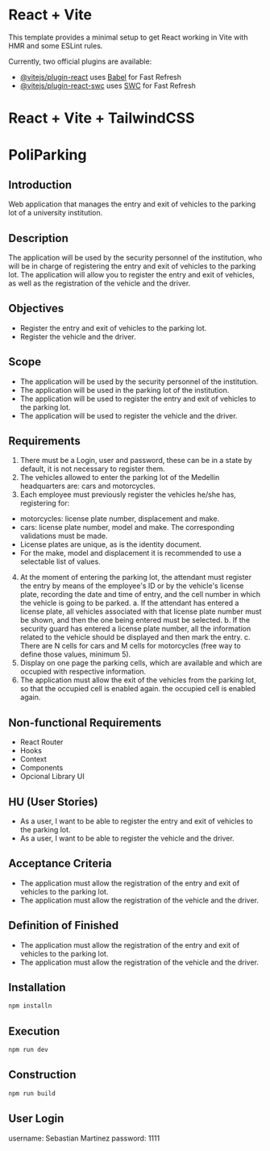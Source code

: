 # React + Vite

This template provides a minimal setup to get React working in Vite with HMR and some ESLint rules.

Currently, two official plugins are available:

- [@vitejs/plugin-react](https://github.com/vitejs/vite-plugin-react/blob/main/packages/plugin-react/README.md) uses [Babel](https://babeljs.io/) for Fast Refresh
- [@vitejs/plugin-react-swc](https://github.com/vitejs/vite-plugin-react-swc) uses [SWC](https://swc.rs/) for Fast Refresh

# React + Vite + TailwindCSS

# PoliParking

## Introduction

Web application that manages the entry and exit of vehicles to the parking lot of a university institution.

## Description

The application will be used by the security personnel of the institution, who will be in charge of registering the entry and exit of vehicles to the parking lot. The application will allow you to register the entry and exit of vehicles, as well as the registration of the vehicle and the driver.

## Objectives

- Register the entry and exit of vehicles to the parking lot.
- Register the vehicle and the driver.

## Scope

- The application will be used by the security personnel of the institution.
- The application will be used in the parking lot of the institution.
- The application will be used to register the entry and exit of vehicles to the parking lot.
- The application will be used to register the vehicle and the driver.

## Requirements

1. There must be a Login, user and password, these can be in a state by default, it is not necessary to register them.
2. The vehicles allowed to enter the parking lot of the Medellin headquarters are: cars and motorcycles.
3. Each employee must previously register the vehicles he/she has, registering for:
- motorcycles: license plate number, displacement and make.
- cars: license plate number, model and make.
The corresponding validations must be made.
- License plates are unique, as is the identity document.
- For the make, model and displacement it is recommended to use a selectable list of values.
4. At the moment of entering the parking lot, the attendant must register the entry by means of the employee's ID or by the vehicle's license plate, recording the date and time of entry, and the cell number in which the vehicle is going to be parked.
a. If the attendant has entered a license plate, all vehicles associated with that license plate number must be shown, and then the one being entered must be selected.
b. If the security guard has entered a license plate number, all the information related to the vehicle should be displayed and then mark the entry.
c. There are N cells for cars and M cells for motorcycles (free way to define those values, minimum 5).
5. Display on one page the parking cells, which are available and which are occupied with respective information.
6. The application must allow the exit of the vehicles from the parking lot, so that the occupied cell is enabled again. the occupied cell is enabled again.

## Non-functional Requirements

- React Router
- Hooks
- Context
- Components
- Opcional Library UI

## HU (User Stories)

- As a user, I want to be able to register the entry and exit of vehicles to the parking lot.
- As a user, I want to be able to register the vehicle and the driver.

## Acceptance Criteria

- The application must allow the registration of the entry and exit of vehicles to the parking lot.
- The application must allow the registration of the vehicle and the driver.

## Definition of Finished

- The application must allow the registration of the entry and exit of vehicles to the parking lot.
- The application must allow the registration of the vehicle and the driver.

## Installation

```bash
npm installn
```

## Execution

```bash
npm run dev
```

## Construction

```bash
npm run build
```

## User Login

username: Sebastian Martinez
password: 1111